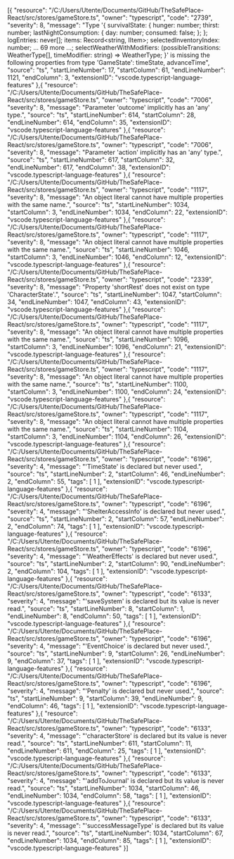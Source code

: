 [{
	"resource": "/C:/Users/Utente/Documents/GitHub/TheSafePlace-React/src/stores/gameStore.ts",
	"owner": "typescript",
	"code": "2739",
	"severity": 8,
	"message": "Type '{ survivalState: { hunger: number; thirst: number; lastNightConsumption: { day: number; consumed: false; }; }; logEntries: never[]; items: Record<string, IItem>; selectedInventoryIndex: number; ... 69 more ...; selectWeatherWithModifiers: (possibleTransitions: WeatherType[], timeModifier: string) => WeatherType; }' is missing the following properties from type 'GameState': timeState, advanceTime",
	"source": "ts",
	"startLineNumber": 17,
	"startColumn": 61,
	"endLineNumber": 1121,
	"endColumn": 3,
	"extensionID": "vscode.typescript-language-features"
},{
	"resource": "/C:/Users/Utente/Documents/GitHub/TheSafePlace-React/src/stores/gameStore.ts",
	"owner": "typescript",
	"code": "7006",
	"severity": 8,
	"message": "Parameter 'outcome' implicitly has an 'any' type.",
	"source": "ts",
	"startLineNumber": 614,
	"startColumn": 28,
	"endLineNumber": 614,
	"endColumn": 35,
	"extensionID": "vscode.typescript-language-features"
},{
	"resource": "/C:/Users/Utente/Documents/GitHub/TheSafePlace-React/src/stores/gameStore.ts",
	"owner": "typescript",
	"code": "7006",
	"severity": 8,
	"message": "Parameter 'action' implicitly has an 'any' type.",
	"source": "ts",
	"startLineNumber": 617,
	"startColumn": 32,
	"endLineNumber": 617,
	"endColumn": 38,
	"extensionID": "vscode.typescript-language-features"
},{
	"resource": "/C:/Users/Utente/Documents/GitHub/TheSafePlace-React/src/stores/gameStore.ts",
	"owner": "typescript",
	"code": "1117",
	"severity": 8,
	"message": "An object literal cannot have multiple properties with the same name.",
	"source": "ts",
	"startLineNumber": 1034,
	"startColumn": 3,
	"endLineNumber": 1034,
	"endColumn": 22,
	"extensionID": "vscode.typescript-language-features"
},{
	"resource": "/C:/Users/Utente/Documents/GitHub/TheSafePlace-React/src/stores/gameStore.ts",
	"owner": "typescript",
	"code": "1117",
	"severity": 8,
	"message": "An object literal cannot have multiple properties with the same name.",
	"source": "ts",
	"startLineNumber": 1046,
	"startColumn": 3,
	"endLineNumber": 1046,
	"endColumn": 12,
	"extensionID": "vscode.typescript-language-features"
},{
	"resource": "/C:/Users/Utente/Documents/GitHub/TheSafePlace-React/src/stores/gameStore.ts",
	"owner": "typescript",
	"code": "2339",
	"severity": 8,
	"message": "Property 'shortRest' does not exist on type 'CharacterState'.",
	"source": "ts",
	"startLineNumber": 1047,
	"startColumn": 34,
	"endLineNumber": 1047,
	"endColumn": 43,
	"extensionID": "vscode.typescript-language-features"
},{
	"resource": "/C:/Users/Utente/Documents/GitHub/TheSafePlace-React/src/stores/gameStore.ts",
	"owner": "typescript",
	"code": "1117",
	"severity": 8,
	"message": "An object literal cannot have multiple properties with the same name.",
	"source": "ts",
	"startLineNumber": 1096,
	"startColumn": 3,
	"endLineNumber": 1096,
	"endColumn": 21,
	"extensionID": "vscode.typescript-language-features"
},{
	"resource": "/C:/Users/Utente/Documents/GitHub/TheSafePlace-React/src/stores/gameStore.ts",
	"owner": "typescript",
	"code": "1117",
	"severity": 8,
	"message": "An object literal cannot have multiple properties with the same name.",
	"source": "ts",
	"startLineNumber": 1100,
	"startColumn": 3,
	"endLineNumber": 1100,
	"endColumn": 24,
	"extensionID": "vscode.typescript-language-features"
},{
	"resource": "/C:/Users/Utente/Documents/GitHub/TheSafePlace-React/src/stores/gameStore.ts",
	"owner": "typescript",
	"code": "1117",
	"severity": 8,
	"message": "An object literal cannot have multiple properties with the same name.",
	"source": "ts",
	"startLineNumber": 1104,
	"startColumn": 3,
	"endLineNumber": 1104,
	"endColumn": 26,
	"extensionID": "vscode.typescript-language-features"
},{
	"resource": "/C:/Users/Utente/Documents/GitHub/TheSafePlace-React/src/stores/gameStore.ts",
	"owner": "typescript",
	"code": "6196",
	"severity": 4,
	"message": "'TimeState' is declared but never used.",
	"source": "ts",
	"startLineNumber": 2,
	"startColumn": 46,
	"endLineNumber": 2,
	"endColumn": 55,
	"tags": [
		1
	],
	"extensionID": "vscode.typescript-language-features"
},{
	"resource": "/C:/Users/Utente/Documents/GitHub/TheSafePlace-React/src/stores/gameStore.ts",
	"owner": "typescript",
	"code": "6196",
	"severity": 4,
	"message": "'ShelterAccessInfo' is declared but never used.",
	"source": "ts",
	"startLineNumber": 2,
	"startColumn": 57,
	"endLineNumber": 2,
	"endColumn": 74,
	"tags": [
		1
	],
	"extensionID": "vscode.typescript-language-features"
},{
	"resource": "/C:/Users/Utente/Documents/GitHub/TheSafePlace-React/src/stores/gameStore.ts",
	"owner": "typescript",
	"code": "6196",
	"severity": 4,
	"message": "'WeatherEffects' is declared but never used.",
	"source": "ts",
	"startLineNumber": 2,
	"startColumn": 90,
	"endLineNumber": 2,
	"endColumn": 104,
	"tags": [
		1
	],
	"extensionID": "vscode.typescript-language-features"
},{
	"resource": "/C:/Users/Utente/Documents/GitHub/TheSafePlace-React/src/stores/gameStore.ts",
	"owner": "typescript",
	"code": "6133",
	"severity": 4,
	"message": "'saveSystem' is declared but its value is never read.",
	"source": "ts",
	"startLineNumber": 8,
	"startColumn": 1,
	"endLineNumber": 8,
	"endColumn": 50,
	"tags": [
		1
	],
	"extensionID": "vscode.typescript-language-features"
},{
	"resource": "/C:/Users/Utente/Documents/GitHub/TheSafePlace-React/src/stores/gameStore.ts",
	"owner": "typescript",
	"code": "6196",
	"severity": 4,
	"message": "'EventChoice' is declared but never used.",
	"source": "ts",
	"startLineNumber": 9,
	"startColumn": 26,
	"endLineNumber": 9,
	"endColumn": 37,
	"tags": [
		1
	],
	"extensionID": "vscode.typescript-language-features"
},{
	"resource": "/C:/Users/Utente/Documents/GitHub/TheSafePlace-React/src/stores/gameStore.ts",
	"owner": "typescript",
	"code": "6196",
	"severity": 4,
	"message": "'Penalty' is declared but never used.",
	"source": "ts",
	"startLineNumber": 9,
	"startColumn": 39,
	"endLineNumber": 9,
	"endColumn": 46,
	"tags": [
		1
	],
	"extensionID": "vscode.typescript-language-features"
},{
	"resource": "/C:/Users/Utente/Documents/GitHub/TheSafePlace-React/src/stores/gameStore.ts",
	"owner": "typescript",
	"code": "6133",
	"severity": 4,
	"message": "'characterStore' is declared but its value is never read.",
	"source": "ts",
	"startLineNumber": 611,
	"startColumn": 11,
	"endLineNumber": 611,
	"endColumn": 25,
	"tags": [
		1
	],
	"extensionID": "vscode.typescript-language-features"
},{
	"resource": "/C:/Users/Utente/Documents/GitHub/TheSafePlace-React/src/stores/gameStore.ts",
	"owner": "typescript",
	"code": "6133",
	"severity": 4,
	"message": "'addToJournal' is declared but its value is never read.",
	"source": "ts",
	"startLineNumber": 1034,
	"startColumn": 46,
	"endLineNumber": 1034,
	"endColumn": 58,
	"tags": [
		1
	],
	"extensionID": "vscode.typescript-language-features"
},{
	"resource": "/C:/Users/Utente/Documents/GitHub/TheSafePlace-React/src/stores/gameStore.ts",
	"owner": "typescript",
	"code": "6133",
	"severity": 4,
	"message": "'successMessageType' is declared but its value is never read.",
	"source": "ts",
	"startLineNumber": 1034,
	"startColumn": 67,
	"endLineNumber": 1034,
	"endColumn": 85,
	"tags": [
		1
	],
	"extensionID": "vscode.typescript-language-features"
}]